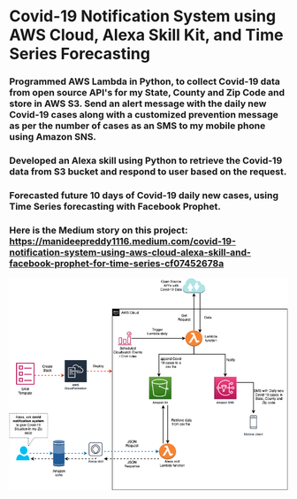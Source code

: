 # Covid-19 Notification System using AWS Cloud, Alexa Skill Kit, and Time Series Forecasting

### Programmed AWS Lambda in Python, to collect Covid-19 data from open source API's for my State, County and Zip Code and store in AWS S3. Send an alert message with the daily new Covid-19 cases along with a customized prevention message as per the number of cases as an SMS to my mobile phone using Amazon SNS.

### Developed an Alexa skill using Python to retrieve the Covid-19 data from S3 bucket and respond to user based on the request.

### Forecasted future 10 days of Covid-19 daily new cases, using Time Series forecasting with Facebook Prophet.

### Here is the Medium story on this project: https://manideepreddy1116.medium.com/covid-19-notification-system-using-aws-cloud-alexa-skill-and-facebook-prophet-for-time-series-cf07452678a

![alt text](https://github.com/manideep1116/Covid-19-Notification-System/blob/master/design.png)
